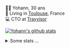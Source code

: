 <p>
  👨🏻 <bold>Yohann</bold>, 30 ans<br/>
  💼 Living in <a href="https://www.google.com/maps?q=toulouse">Toulouse</a>, France<br/>
  💻 CTO at <a href="https://trayvisor.com/">Trayvisor</a><br/>
</p>

<a href="https://github.com/anuraghazra/github-readme-stats"><img align="center" src="https://github-readme-stats-dviw-8taegaswk-yohann84ls-projects.vercel.app//api?username=yohann84L&show_icons=true&include_all_commits=true" alt="Yohann's github stats" /> </a>


<details>
  <summary>Some stats ...</summary><br/>
  

<!--START_SECTION:waka-->
![Code Time](http://img.shields.io/badge/Code%20Time-1%2C334%20hrs%2048%20mins-blue)

![Profile Views](http://img.shields.io/badge/Profile%20Views-0-blue)

**🐱 My GitHub Data** 

> 📦 441.0 kB Used in GitHub's Storage 
 > 
> 🏆 555 Contributions in the Year 2025
 > 
> 🚫 Not Opted to Hire
 > 
> 📜 26 Public Repositories 
 > 
> 🔑 21 Private Repositories 
 > 
**I'm an Early 🐤** 

```text
🌞 Morning                30222 commits       ███████░░░░░░░░░░░░░░░░░░   29.64 % 
🌆 Daytime                59009 commits       ██████████████░░░░░░░░░░░   57.88 % 
🌃 Evening                12563 commits       ███░░░░░░░░░░░░░░░░░░░░░░   12.32 % 
🌙 Night                  163 commits         ░░░░░░░░░░░░░░░░░░░░░░░░░   00.16 % 
```
📅 **I'm Most Productive on Wednesday** 

```text
Monday                   19561 commits       █████░░░░░░░░░░░░░░░░░░░░   19.19 % 
Tuesday                  19135 commits       █████░░░░░░░░░░░░░░░░░░░░   18.77 % 
Wednesday                20789 commits       █████░░░░░░░░░░░░░░░░░░░░   20.39 % 
Thursday                 20583 commits       █████░░░░░░░░░░░░░░░░░░░░   20.19 % 
Friday                   19991 commits       █████░░░░░░░░░░░░░░░░░░░░   19.61 % 
Saturday                 727 commits         ░░░░░░░░░░░░░░░░░░░░░░░░░   00.71 % 
Sunday                   1171 commits        ░░░░░░░░░░░░░░░░░░░░░░░░░   01.15 % 
```


📊 **This Week I Spent My Time On** 

```text
🕑︎ Time Zone: Europe/Paris

💬 Programming Languages: 
Image (svg)              2 hrs 45 mins       █████████████░░░░░░░░░░░░   52.80 % 
HTTP Request             2 hrs 9 mins        ██████████░░░░░░░░░░░░░░░   41.17 % 
Other                    18 mins             ██░░░░░░░░░░░░░░░░░░░░░░░   06.03 % 

🔥 Editors: 
Zed                      2 hrs 45 mins       █████████████░░░░░░░░░░░░   52.91 % 
Figma                    2 hrs 27 mins       ████████████░░░░░░░░░░░░░   47.09 % 

💻 Operating System: 
Mac                      5 hrs 13 mins       █████████████████████████   100.00 % 
```

**I Mostly Code in Python** 

```text
Python                   26 repos            ██████████████░░░░░░░░░░░   54.17 % 
Jupyter Notebook         4 repos             ██░░░░░░░░░░░░░░░░░░░░░░░   08.33 % 
JavaScript               3 repos             ██░░░░░░░░░░░░░░░░░░░░░░░   06.25 % 
HTML                     2 repos             █░░░░░░░░░░░░░░░░░░░░░░░░   04.17 % 
Shell                    1 repo              █░░░░░░░░░░░░░░░░░░░░░░░░   02.08 % 
```




 Last Updated on 08/08/2025 00:47:16 UTC
<!--END_SECTION:waka-->
